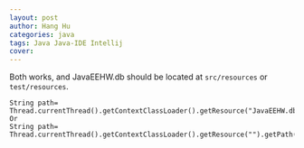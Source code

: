```yaml
---
layout: post
author: Hang Hu
categories: java
tags: Java Java-IDE Intellij 
cover: 
---
```


Both works, and JavaEEHW.db should be located at `src/resources` or `test/resources`.
```
String path=
Thread.currentThread().getContextClassLoader().getResource("JavaEEHW.db").getPath();
Or
String path=
Thread.currentThread().getContextClassLoader().getResource("").getPath()+"JavaEEHW.db";
```
